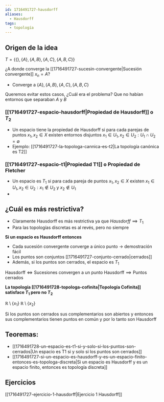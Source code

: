 ```yaml
---
id: 1716491727-hausdorff
aliases:
  - Hausdorff
tags:
  - topología
---
```



## Origen de la idea

$T = \{\{\},\{A\}, \{A,B\}, \{A,C\}, \{A,B,C\}\}$

¿A donde converge la [[1716491727-sucesin-convergente|Sucesión convergente]] $x_n = A$?
 
- Converge a $\{A\}, \{A,B\}, \{A,C\}, \{A,B,C\}$

Queremos evitar estos casos, ¿Cuál era el problema?
	Que no habían entornos que separaban $A$ y $B$
### [[1716491727-espacio-hausdorff|Propiedad de Hausdorff]] o $T_2$

- Un espacio tiene la propiedad de Hausdorff si para cada parejas de puntos $x_1, x_2 \in X$ existen entornos disjuntos $x_1 \in U_1, x_2 \in U_2: U_1 \cap U_2 = \emptyset$
- Ejemplo: [[1716491727-la-topologa-cannica-es-t2|La topología canónica es T2]]

### [[1716491727-espacio-t1|Propiedad T1]] o Propiedad de Fletcher

- Un espacio es $T_1$ si para cada pareja de puntos $x_1, x_2 \in X$ existen $x_1 \in U_1,x_2 \in U_2: x_1 \notin U_2$ y $x_2 \notin U_1$
- 
## ¿Cuál es más restrictiva?

- Claramente Hausdorff es más restrictiva ya que $Hausdorff \implies T_1$
- Para las topologías discretas es al revés, pero no siempre

**Si un espacio es Hausdorff entonces**

- Cada sucesión convergente converge a único punto -> demostración fácil
- Los puntos son conjuntos [[1716491727-conjunto-cerrado|cerrados]]
- Además, si los puntos son cerrados, el espacio es $T_1$

$\text{Hausdorff} \Longleftrightarrow \text{Sucesiones convergen a un punto}$
$\text{Hausdorff} \implies \text{Puntos cerrados}$

**La topología [[1716491728-topologa-cofinita|Topología Cofinita]] satisface $T_1$ pero no $T_2$**

$\mathbb{R} \setminus \{x_1\}$
$\mathbb{R} \setminus \{x_2\}$

Si los puntos son cerrados sus complementarios son abiertos y entonces sus complementarios tienen puntos en común y por lo tanto son Hausdorff

## Teoremas:

- [[1716491728-un-espacio-es-t1-si-y-solo-si-los-puntos-son-cerrados|Un espacio es T1 si y solo si los puntos son cerrados]]
- [[1716491727-si-un-espacio-es-hausdorff-y-es-un-espacio-finito-entonces-es-topologa-discreta|Si un espacio es Hausdorff y es un espacio finito, entonces es topología discreta]]

## Ejercicios

[[1716491727-ejercicio-1-hausdorff|Ejercicio 1 Hausdorff]]



